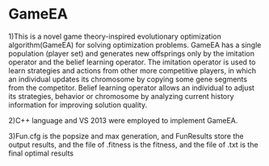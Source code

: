 # GameEA
1)This is a novel game theory-inspired evolutionary optimization algorithm(GameEA) for solving optimization problems. GameEA has a single population (player set) and generates new offsprings only by the imitation operator and the belief learning operator. The imitation operator is used to learn strategies and actions from other more competitive players, in which an individual updates its chromosome by copying some gene segments from the competitor. Belief learning operator allows an individual to adjust its strategies, behavior or chromosome by analyzing current history information for improving solution quality.


2)C++ language and VS 2013 were employed to implement GameEA.

3)Fun.cfg is the popsize  and max generation, and FunResults store the output results, and the file of .fitness is the fitness, and the file of .txt is the final optimal results
